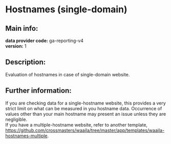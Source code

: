 # Hostnames (single-domain)  
## Main info:  
**data provider code:** ga-reporting-v4  
**version:** 1  
## Description:  
Evaluation of hostnames in case of single-domain website.   
## Further information:  
If you are checking data for a single-hostname website, this provides a very strict limit on what can be measured in you hostname data. Occurrence of values other than your main hostname may present an issue unless they are negligible. </br>If you have a multiple-hostname website, refer to another template, https://github.com/crossmasters/waaila/tree/master/app/templates/waaila-hostnames-multiple.
